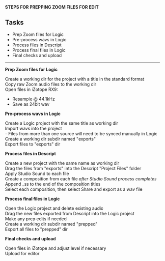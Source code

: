 **STEPS FOR PREPPING ZOOM FILES FOR EDIT**

## Tasks

- Prep Zoom files for Logic
- Pre-process wavs in Logic
- Process files in Descript
- Process final files in Logic
- Final checks and upload

---
**Prep Zoom files for Logic**
<br>

Create a working dir for the project with a title in the standard format<br>
Copy raw Zoom audio files to the working dir<br>
Open files in iZotope RX9:
  - Resample @ 44.1kHz
  - Save as 24bit wav


**Pre-process wavs in Logic**
<br>

Create a Logic project with the same title as working dir<br>
Import wavs into the project<br>
    - Files from more than one source will need to be synced manually in Logic<br>
Create a working dir subdir named "exports"<br>
Export files to "exports" dir<br>


**Process files in Descript**
<br>

Create a new project with the same name as working dir<br>
Drag the files from "exports" into the Descript "Project Files" folder<br>
Apply Studio Sound to each file<br>
Create a composition from each file _after Studio Sound process completes_<br>
Append _ss to the end of the composition titles<br>
Select each composition, then select Share and export as a wav file<br>


**Process final files in Logic**
<br>

Open the Logic project and delete existing audio<br>
Drag the new files exported from Descript into the Logic project<br>
Make any prep edits if needed<br>
Create a working dir subdir named "prepped"<br>
Export all files to "prepped" dir<br>


**Final checks and upload**
<br>

Open files in iZotope and adjust level if necessary<br>
Upload for editor<br>
